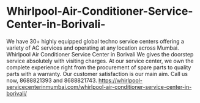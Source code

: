 # Whirlpool-Air-Conditioner-Service-Center-in-Borivali-
We have 30+ highly equipped global techno service centers offering a variety of AC services and operating at any location across Mumbai. Whirlpool Air Conditioner Service Center in Borivali We gives the doorstep service absolutely with visiting charges. At our service center, we own the complete experience right from the procurement of spare parts to quality parts with a warranty. Our customer satisfaction is our main aim. Call us now, 8688821393 and 8688821743.  https://whirlpool-servicecenterinmumbai.com/whirlpool-air-conditioner-service-center-in-borivali/
